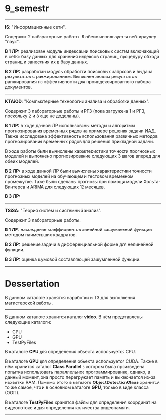 # 9_semestr

---

**IS**: "Информационные сети".

Содержит 2 лабораторные работы. В обеих используется веб-краулер "паук".

**В 1 ЛР:** реализован модуль индексации поисковых систем включающий в себя: базу данных для хранения индексов страниц, процедуру обхода страниц и занесения их в базу данных.

**В 2 ЛР:** разработан модуль обработки поисковых запросов и выдача результатов с ранжированием. Выполнен анализ результатов ранжирования по эффективности для проиндексированного набора документов.

---

**KTAiOD**: "Компьютерные технологии анализа и обработки данных".

Содержит 3 лабораторные работы и РГЗ (пока загружена 1 и РГЗ, поскольку 2 и 3 еще не доделаны).

**В 1 ЛР:** в ходе данной ЛР использованы методы и алгоритмы прогнозирования временных рядов на примере решения задачи ИАД. Также исследована эффективность использования различных методов прогнозирования временных рядов для решения прикладной задачи.

В ходе работы были вычислены характеристики точности прогнозных моделей и выполнено прогнозирование следующих 3 шагов вперед для обеих моделей.

**В 2 ЛР:** в ходе данной ЛР были вычислены характеристики точности прогнозных моделей на обучающем и тестовом временном промежутке. Таже были сделаны прогнозы при помощи модели Хольта-Винтерса и ARIMA для следующих 12 месяцев.

**В 3 ЛР:** 

---

**TSiSA**: "Теория систем и системный анализ".

Содержит 3 лабораторные работы.

**В 1 ЛР:** нахождение коэффициентов линейной зашумленной функции методом наименьших квадратов.

**В 2 ЛР:** решение задачи в дифференциальной форме для нелинейной функции.

**В 3 ЛР:** оценка шумовой составляющей зашумленной функции.

---

# Dessertation
В данном каталоге хранятся наработки и ТЗ для выполнения магистерской работы.

---

В данном каталоге хранится каталог **video**. В нём представлены следующие каталоги:

- CPU
- GPU
- TestPyFiles

В каталоге **CPU** для определения объекта используется CPU.

В каталоге **GPU** для определения объекта используется CUDA. Также в нём хранится каталог **Class Parallel** в котором была произведена попытка использовать параллельное программирование, однако, в данный момент, она просто перегружает память и выключается из-за нехватки RAM. Помимо этого в каталоге **ObjectDetectionClass** хранится то же самое, что и в основном каталоге **GPU**, только в виде класса (ООП).

В каталоге **TestPyFiles** хранятся файлы для определения координат на видеопотоке и для определения количества видеопамяти.

---